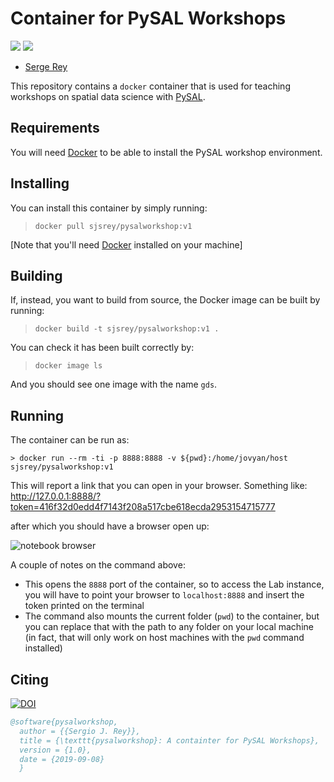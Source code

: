 # Container for PySAL Workshops
[![](https://images.microbadger.com/badges/image/sjsrey/pysalworkshop.svg)](https://microbadger.com/images/sjsrey/pysalworkshop "Get your own image badge on microbadger.com")
[![](https://images.microbadger.com/badges/version/sjsrey/pysalworkshop.svg)](https://microbadger.com/images/sjsrey/pysalworkshop "Get your own version badge on microbadger.com")

* [Serge Rey](http://sergerey.org)

This repository contains a `docker` container that is used for teaching workshops on spatial data science with [PySAL](https://pysal.org).

## Requirements

You will need [Docker](https://www.docker.com) to be able to install the PySAL workshop environment.

## Installing

You can install this container by simply running:

> `docker pull sjsrey/pysalworkshop:v1`

[Note that you'll need [Docker](https://www.docker.com) installed on your machine]

## Building

If, instead, you want to build from source, the Docker image can be built by running:

> `docker build -t sjsrey/pysalworkshop:v1 .`

You can check it has been built correctly by:

> `docker image ls`

And you should see one image with the name `gds`.

## Running

The container can be run as:

```
> docker run --rm -ti -p 8888:8888 -v ${pwd}:/home/jovyan/host sjsrey/pysalworkshop:v1
```

This will report a link that you can open in your browser. Something like: http://127.0.0.1:8888/?token=416f32d0edd4f7143f208a517cbe618ecda2953154715777

after which you should have a browser open up:

![notebook browser](https://i.imgur.com/GGUHvBx.png)



A couple of notes on the command above:

* This opens the `8888` port of the container, so to access the Lab instance,
  you will have to point your browser to `localhost:8888` and insert the token
  printed on the terminal
* The command also mounts the current folder (`pwd`) to the container, but you can replace that with the path to any folder on your local machine (in fact, that will only work on host machines with the `pwd` command installed)

## Citing

[![DOI](https://zenodo.org/badge/220680044.svg)](https://zenodo.org/badge/latestdoi/220680044)

```bibtex
@software{pysalworkshop,
  author = {{Sergio J. Rey}},
  title = {\texttt{pysalworkshop}: A containter for PySAL Workshops},
  version = {1.0},
  date = {2019-09-08}
  }

```


